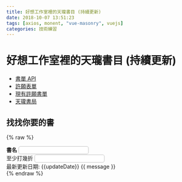 ```yaml
---
title: 好想工作室裡的天瓏書目 (持續更新)
date: 2018-10-07 13:51:23
tags: [axios, monent, "vue-masonry", vuejs]
categories: 技術練習
---
```


# 好想工作室裡的天瓏書目 (持續更新)

<script src="https://unpkg.com/axios/dist/axios.min.js" charset="utf-8"></script>
<script src="https://unpkg.com/vue-masonry@0.11.3/dist/vue-masonry-plugin-window.js"></script>
<script src="https://cdnjs.cloudflare.com/ajax/libs/moment.js/2.19.1/moment.min.js" charset="utf-8"></script>
<script src="https://cdn.jsdelivr.net/npm/vue@2.5.17/dist/vue.js"></script>

<style>
#masonry-container {
  transition: .3s;
}
.book {
  vertical-align: top;
  width: 100%;
  box-sizing: border-box;
  padding: 20px 10px;
  border-radius: 10px;
  display: inline-block;
  position: absolute;
  top: 100%;
}

.book:hover {
  background-color: #d7e6ff;
}

.book img {
  width: 40%;
  height: auto;
}

.book .price, .book img {
  display: inline-block;
  vertical-align: bottom;
}

.book .isbn {
  font-size: 8px;
}

.book .name {
  font-size: 14px;
}

.book .originPrice {
  text-decoration: line-through;
  font-size: 12px;
}

.book .sellPrice {
  font-size: 20px;
  padding-bottom: 10px;
}

.book a {
  display: block;
}

.totalBooks {
  position: absolute;
  right: 0;
  bottom: 100%;
}

input {
  outline: none;
  border: solid 1px #C0C0C0;
  border-radius: 5px;
  padding: 2px 3px;
}

input:invalid {
  color: red;
}

@media screen and (min-width: 720px) {
  .book {
    width: 25%;
  }

  .book img {
    width: 80%;
    height: auto;
    display: block;
    margin: auto;
  }

  .book .price {
    display: block;
  }
}
</style>

- [書單 API](https://bookshelf.goodideas-studio.com/api)
- [許願表單](https://goo.gl/forms/9A7LYHhkJiQ6JnN33)
- [現有許願書單](https://goo.gl/7PqNcD)
- [天瓏書局](https://www.tenlong.com.tw/)

## 找找你要的書

{% raw %}

<div id="app">
  <div id="books">
    <div>
      <label for="filterName"><b>書名</b></label>
      <input type="text" id="filterByName" v-model="myName"><br />
      <label for="filterDiscount">至少打幾折</label>
      <input type="number" id="filterByDiscount" step="1" v-model.number="myDiscount"><br />
    </div>
    <span class="latestUpdateDate">最新更新日期: {{updateDate}}</span>
    {{ message }}
    <div v-masonry transition-duration=".3s" item-selector=".book" column-width=".book" class="masonry-container">
      <books :total-pre-page="show" :abooks="books | byName(filterName) | byDiscount(filterDiscount)"></books>
    </div>
  </div>
</div>
{% endraw %}

<script type="text/javascript">

function debounce(func, wait = 20, immediate = true) {
  var timeout;
  return function() {
    var context = this, args = arguments;
    var later = function() {
      timeout = null;
      if (!immediate) func.apply(context, args);
    };
    var callNow = immediate && !timeout;
    clearTimeout(timeout);
    timeout = setTimeout(later, wait);
    if (callNow) func.apply(context, args);
  };
}

document.addEventListener('scroll', debounce(infiniteLoading, 20, false));

function infiniteLoading (e) {
  const currTotal = !app.$data.show || app.$data.show;
  const maxTotal = !app.$data.books || app.$data.books.length;

  const currScroll = document.documentElement.scrollTop;
  const maxScroll = document.documentElement.scrollHeight;
  if (currTotal < maxTotal && Math.abs(maxScroll - currScroll) < 2000) {
    app.$data.show += 10;
  }
}

var VueMasonryPlugin = window["vue-masonry-plugin"].VueMasonryPlugin
Vue.use(VueMasonryPlugin)


Vue.component('books', {
  props: ['abooks', 'total-pre-page'],
  template: `<div>
  {% raw %}
    <span class="totalBooks">{{'有' + totalBooks + '本'}}</span>
    <div v-for="abook in showBooks" :key="abook.isbn" class="book">
      <a :href="abook.link" target="_blank">
        <div class="name">{{abook.name}}</div>
        <img :src="abook.image" alt="" @load="layoutMasonry()">
        <div class="price">
          <div class="isbn">{{abook.ISBN}}</div>
          <span class="originPrice" v-show="isSell(abook)">{{abook.originPrice + '元'}}</span>
          <span v-show="isSell(abook)">{{ '(' + getDiscount(abook) + '折)' }}</span>
          <div class="sellPrice">{{abook.sellPrice + '元'}}</div>
        </div>
      </a>
    </div>
    {% endraw %}
  </div>`,
  methods: {
    getDiscount (currbook) {
      let discount = currbook.discount;
      if (currbook.discount.toString().split('').pop() == "0")
        discount /= 10;

      return Math.floor(discount)
    },
    isSell (currbook) {
      return parseInt(currbook.originPrice) > parseInt(currbook.sellPrice)
    },
    layoutMasonry () {
      if (typeof this.$redrawVueMasonry === 'function') {
        this.$redrawVueMasonry()
      }
    }
  },
  computed: {
    showBooks () {
      return !this.abooks ? [] : this.abooks.slice(0, this.totalPrePage)
    },
    totalBooks () {
      return !this.abooks ? 0 : this.abooks.length
    }
  }
})
//------------------------------------------------------------------------------
var app = new Vue({
  el: '#app',
  data: {
    message: 'Loading...',
    updateDate: null,
    books: null,
    filterName: null,
    filterDiscount: null,
    show: 10
  },
  created () {
    axios.get('https://bookshelf.goodideas-studio.com/api').then(item => {
      return item.data
    })
    .then(data => {
      this.updateDate = moment(data.updatedAt*1000).format('YYYY-MM-DD')
      return data.list.filter(book => !!book.image);
    })
    .then(list => list.reverse())
    .then(list => {
      console.log(list);
      const m = new Map();
      list.forEach(book => {
        m.set(book.image, book)
      })
      console.log(m);
      const listOnlyOne = []
      for (let [ key, val ] of m.entries())
        listOnlyOne.push(m.get(key))

      this.books = listOnlyOne.map(book => {
        book.discount = parseInt(book.sellPrice) / parseInt(book.originPrice || book.sellPrice) * 100;
        book.ISBN = book.ISBN.split('?').shift()
        return book;
      })
      console.log(this.books);
      this.message = '';
    })
  },
  computed: {
    myName: {
      get: function () {
        return this.filterName;
      },
      set: function (name) {
        this.show = 10;
        this.filterName = name;
      }
    },
    myDiscount: {
      get: function() {
        if (this.filterDiscount >= 100) {
          this.filterDiscount = 100;
          return 100;
        }
        else if (this.filterDiscount < 0) {
          this.filterDiscount = 1;
          return discount * -1;
        }
        else {
          return this.filterDiscount;
        }
      },
      set: function(discount) {
        this.show = 10;
        if (typeof discount !== 'number')
          this.filterDiscount = 1;
        else
          this.filterDiscount = discount;
      }
    }
  },
  filters: {
    byName (books, name) {
      if (!!books && !!name )
        return books.filter(item => item.name.toLowerCase().includes(name.toLowerCase()));
      else
        return books;
    },
    byDiscount (books, discount) {
      if (!!books && !!discount )
        return books.filter(item => {
          const currDiscount = item.discount < 10 ? item.discount*10 : item.discount;
          const filterDiscount = discount < 10 ? discount*10 : discount;
          return parseInt(currDiscount) <= filterDiscount;
        })
      else
        return books
    }
  }
})
</script>

